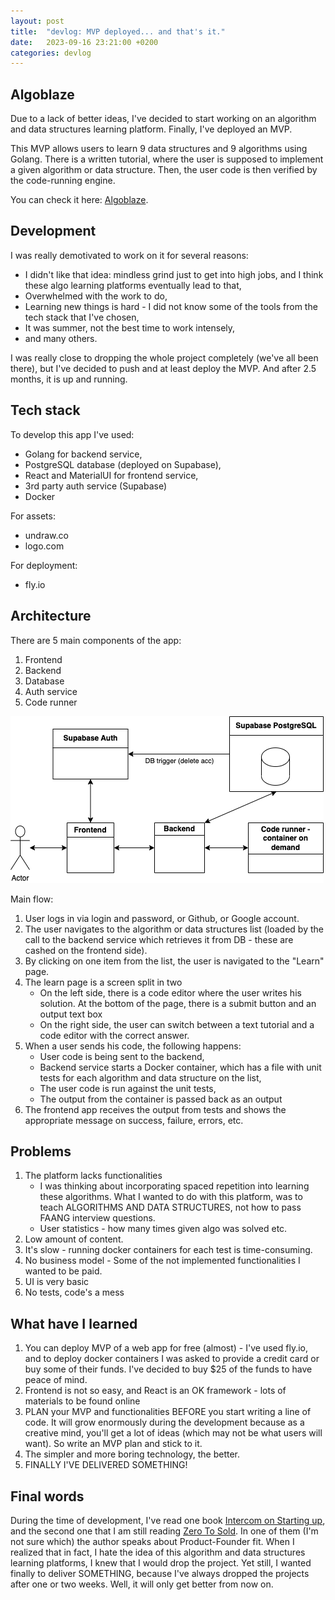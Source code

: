 ```yaml
---
layout: post
title:  "devlog: MVP deployed... and that's it."
date:   2023-09-16 23:21:00 +0200
categories: devlog
---
```


## Algoblaze

Due to a lack of better ideas, I've decided to start working on an algorithm and data structures learning platform.
Finally, I've deployed an MVP.

This MVP allows users to learn 9 data structures and 9 algorithms using Golang.
There is a written tutorial, where the user is supposed to implement a given algorithm or data structure. Then, the user code is then verified by the code-running engine.

You can check it here: [Algoblaze](https://algoblaze.com).

## Development

I was really demotivated to work on it for several reasons:
- I didn't like that idea: mindless grind just to get into high jobs, and I think these algo learning platforms eventually lead to that,
- Overwhelmed with the work to do,
- Learning new things is hard - I did not know some of the tools from the tech stack that I've chosen,
- It was summer, not the best time to work intensely,
- and many others.

I was really close to dropping the whole project completely (we've all been there), but I've decided to push and at least deploy the MVP.
And after 2.5 months, it is up and running.

## Tech stack

To develop this app I've used:
- Golang for backend service,
- PostgreSQL database (deployed on Supabase),
- React and MaterialUI for frontend service,
- 3rd party auth service (Supabase)
- Docker

For assets:
- undraw.co
- logo.com

For deployment:
- fly.io

## Architecture
There are 5 main components of the app:
1. Frontend
2. Backend
3. Database
4. Auth service
5. Code runner

![algoblaze.png](..%2Fassets%2Fimages%2Falgoblaze.png)

Main flow:
1. User logs in via login and password, or Github, or Google account.
2. The user navigates to the algorithm or data structures list (loaded by the call to the backend service which retrieves it from DB - these are cashed on the frontend side).
3. By clicking on one item from the list, the user is navigated to the "Learn" page.
3. The learn page is a screen split in two
    - On the left side, there is a code editor where the user writes his solution. At the bottom of the page, there is a submit button and an output text box
    - On the right side, the user can switch between a text tutorial and a code editor with the correct answer.
4. When a user sends his code, the following happens:
    - User code is being sent to the backend,
    - Backend service starts a Docker container, which has a file with unit tests for each algorithm and data structure on the list,
    - The user code is run against the unit tests,
    - The output from the container is passed back as an output
5. The frontend app receives the output from tests and shows the appropriate message on success, failure, errors, etc.

## Problems
1. The platform lacks functionalities
    - I was thinking about incorporating spaced repetition into learning these algorithms. What I wanted to do with this platform, was to teach ALGORITHMS AND DATA STRUCTURES, not how to pass FAANG interview questions.
    - User statistics - how many times given algo was solved etc.
2. Low amount of content.
3. It's slow - running docker containers for each test is time-consuming.
4. No business model - Some of the not implemented functionalities I wanted to be paid.
5. UI is very basic
6. No tests, code's a mess

## What have I learned
1. You can deploy MVP of a web app for free (almost) - I've used fly.io, and to deploy docker containers I was asked to provide a credit card or buy some of their funds. I've decided to buy $25 of the funds to have peace of mind.
2. Frontend is not so easy, and React is an OK framework - lots of materials to be found online
3. PLAN your MVP and functionalities BEFORE you start writing a line of code. It will grow enormously during the development because as a creative mind, you'll get a lot of ideas (which may not be what users will want). So write an MVP plan and stick to it.
4. The simpler and more boring technology, the better.
5. FINALLY I'VE DELIVERED SOMETHING!

## Final words
During the time of development, I've read one book [Intercom on Starting up](https://www.goodreads.com/book/show/34908337-intercom-on-starting-up), and the second one that I am still reading [Zero To Sold](https://www.goodreads.com/book/show/54323859-zero-to-sold).
In one of them (I'm not sure which) the author speaks about Product-Founder fit. When I realized that in fact, I hate the idea of this algorithm and data structures learning platforms, I knew that I would drop the project. Yet still, I wanted finally to deliver SOMETHING, because I've always dropped the projects after one or two weeks.
Well, it will only get better from now on. 
